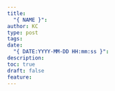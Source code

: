 ```yaml
---
title:
  "{ NAME }": 
author: KC
type: post
tags: 
date:
  "{ DATE:YYYY-MM-DD HH:mm:ss }": 
description: 
toc: true
draft: false
feature:
---
```

